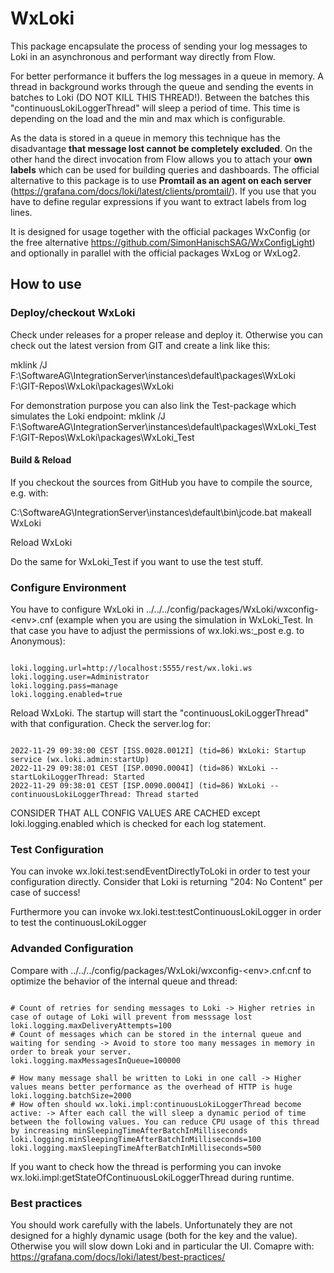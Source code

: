 # WxLoki
This package encapsulate the process of sending your log messages to Loki in an asynchronous and performant way directly from Flow.

For better performance it buffers the log messages in a queue in memory. A thread in background works through the queue and sending the events in batches to Loki (DO NOT KILL THIS THREAD!).
Between the batches this "continuousLokiLoggerThread" will sleep a period of time. This time is depending on the load and the min and max which is configurable.

As the data is stored in a queue in memory this technique has the disadvantage **that message lost cannot be completely excluded**. On the other hand the direct invocation from Flow allows you to attach your **own labels** which can be used for building queries and dashboards.
The official alternative to this package is to use **Promtail as an agent on each server** (https://grafana.com/docs/loki/latest/clients/promtail/). 
If you use that you have to define regular expressions if you want to extract labels from log lines.

It is designed for usage together with the official packages WxConfig (or the free alternative https://github.com/SimonHanischSAG/WxConfigLight) and optionally in parallel with the official packages WxLog or WxLog2.

<h2>How to use</h2>

<h3>Deploy/checkout WxLoki</h3>

Check under releases for a proper release and deploy it. Otherwise you can check out the latest version from GIT and create a link like this:

mklink /J F:\\SoftwareAG\\IntegrationServer\\instances\\default\\packages\\WxLoki F:\\GIT-Repos\\WxLoki\\packages\\WxLoki

For demonstration purpose you can also link the Test-package which simulates the Loki endpoint:
mklink /J F:\\SoftwareAG\\IntegrationServer\\instances\\default\\packages\\WxLoki_Test F:\\GIT-Repos\\WxLoki\\packages\\WxLoki_Test

<h4>Build & Reload</h4>

If you checkout the sources from GitHub you have to compile the source, e.g. with:

C:\SoftwareAG\IntegrationServer\instances\default\bin\jcode.bat makeall WxLoki

Reload WxLoki

Do the same for WxLoki_Test if you want to use the test stuff.

<h3>Configure Environment</h3>

You have to configure WxLoki in ../../../config/packages/WxLoki/wxconfig-&lt;env&gt;.cnf (example when you are using the simulation in WxLoki_Test. 
In that case you have to adjust the permissions of wx.loki.ws:_post e.g. to Anonymous):

<pre><code>
loki.logging.url=http://localhost:5555/rest/wx.loki.ws
loki.logging.user=Administrator
loki.logging.pass=manage
loki.logging.enabled=true
</code></pre>

Reload WxLoki. The startup will start the "continuousLokiLoggerThread" with that configuration. Check the server.log for:

<pre><code>
2022-11-29 09:38:00 CEST [ISS.0028.0012I] (tid=86) WxLoki: Startup service (wx.loki.admin:startUp) 
2022-11-29 09:38:01 CEST [ISP.0090.0004I] (tid=86) WxLoki -- startLokiLoggerThread: Started 
2022-11-29 09:38:01 CEST [ISP.0090.0004I] (tid=86) WxLoki -- continuousLokiLoggerThread: Thread started 
</code></pre>

CONSIDER THAT ALL CONFIG VALUES ARE CACHED except loki.logging.enabled which is checked for each log statement.

<h3>Test Configuration</h3>

You can invoke wx.loki.test:sendEventDirectlyToLoki in order to test your configuration directly. Consider that Loki is returning "204: No Content" per case of success!
  
Furthermore you can invoke wx.loki.test:testContinuousLokiLogger in order to test the continuousLokiLogger


<h3>Advanded Configuration</h3>

Compare with ../../../config/packages/WxLoki/wxconfig-&lt;env&gt;.cnf.cnf to optimize the behavior of the internal queue and thread:

<pre><code>
# Count of retries for sending messages to Loki -> Higher retries in case of outage of Loki will prevent from messsage lost
loki.logging.maxDeliveryAttempts=100
# Count of messages which can be stored in the internal queue and waiting for sending -> Avoid to store too many messages in memory in order to break your server.
loki.logging.maxMessagesInQueue=100000

# How many message shall be written to Loki in one call -> Higher values means better performance as the overhead of HTTP is huge
loki.logging.batchSize=2000
# How often should wx.loki.impl:continuousLokiLoggerThread become active: -> After each call the will sleep a dynamic period of time between the following values. You can reduce CPU usage of this thread by increasing minSleepingTimeAfterBatchInMilliseconds
loki.logging.minSleepingTimeAfterBatchInMilliseconds=100
loki.logging.maxSleepingTimeAfterBatchInMilliseconds=500
</code></pre>

If you want to check how the thread is performing you can invoke
wx.loki.impl:getStateOfContinuousLokiLoggerThread
during runtime.

<h3>Best practices</h3>

You should work carefully with the labels. Unfortunately they are not designed for a highly dynamic usage (both for the key and the value). Otherwise you will slow down Loki and in particular the UI. Comapre with: https://grafana.com/docs/loki/latest/best-practices/
